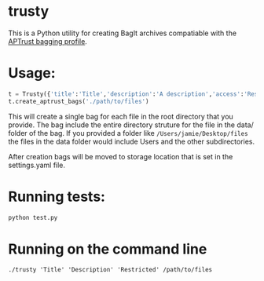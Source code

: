 
# trusty

This is a Python utility for creating BagIt archives compatiable with
the [APTrust bagging profile](https://sites.google.com/a/aptrust.org/aptrust-wiki/technical-documentation/processing-ingest/aptrust-bagit-profile#TOC-Bag-and-Bagging-Requirements).

# Usage:

```python
t = Trusty({'title':'Title','description':'A description','access':'Restricted'})
t.create_aptrust_bags('./path/to/files')
```

This will create a single bag for each file in the root directory that you provide. The bag
include the entire directory struture for the file in the data/ folder of the bag. If you provided a folder like ``` /Users/jamie/Desktop/files ``` the files in the data folder would include Users and the other subdirectories.

After creation bags will be moved to storage location that is set in the settings.yaml file. 

# Running tests:

```bash
python test.py
```

# Running on the command line

```
./trusty 'Title' 'Description' 'Restricted' /path/to/files
```